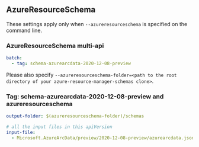 ## AzureResourceSchema

These settings apply only when `--azureresourceschema` is specified on the command line.

### AzureResourceSchema multi-api

``` yaml $(azureresourceschema) && $(multiapi)
batch:
  - tag: schema-azurearcdata-2020-12-08-preview

```

Please also specify `--azureresourceschema-folder=<path to the root directory of your azure-resource-manager-schemas clone>`.

### Tag: schema-azurearcdata-2020-12-08-preview and azureresourceschema

``` yaml $(tag) == 'schema-azurearcdata-2020-12-08-preview' && $(azureresourceschema)
output-folder: $(azureresourceschema-folder)/schemas

# all the input files in this apiVersion
input-file:
  - Microsoft.AzureArcData/preview/2020-12-08-preview/azurearcdata.json

```
